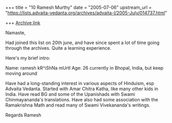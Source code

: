 +++
title = "10 Ramesh Murthy"
date = "2005-07-06"
upstream_url = "https://lists.advaita-vedanta.org/archives/advaita-l/2005-July/014737.html"

+++
[Archive link](https://lists.advaita-vedanta.org/archives/advaita-l/2005-July/014737.html)

Namaste,

Had joined this list on 20th june, and have since spent a lot of time
going through the archives. Quite a learning experience.

Here's my brief intro:

Name: ramesh kR^iShNa mUrtI
Age: 26
currently in Bhopal, India, but keep moving around

Have had a long-standing interest in various aspects of Hinduism, esp
Advaita Vedanta.  Started with Amar Chitra Katha, like many other kids
in India. Have read BG and some of the Upanishads with Swami
Chinmayananda's translations. Have also had some association with the
Ramakrishna Math and read many of Swami Vivekananda's writings.

Regards
Ramesh

